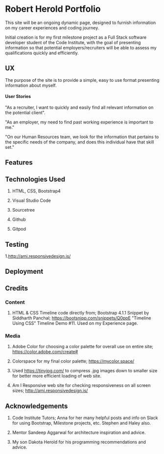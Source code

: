 # Robert Herold Portfolio

This site will be an ongoing dynamic page, designed to furnish information on my career experiences and coding journey.

Initial creation is for my first milestone project as a Full Stack software developer student of the Code Institute, 
with the goal of presenting information so that potential employers/recruiters will be able to assess my qualifications quickly and efficiently.

## UX

 The purpose of the site is to provide a simple, easy to use format presenting information about myself.

 #### User Stories

 "As a recruiter, I want to quickly and easily find all relevant information on the potential client".

 "As an employer, my need to find past working experience is important to me."

 "On our Human Resources team, we look for the information that pertains to the specific needs of the company, and does this individual have that skill set."

 ## Features




 ## Technologies Used

 1. HTML, CSS, Bootstrap4

 2. Visual Studio Code

 3. Sourcetree

 4. Github

 5. Gitpod



 ## Testing

 1.http://ami.responsivedesign.is/



## Deployment



## Credits

### Content

   1. HTML & CSS Timeline code directly from;  Bootstrap 4.1.1 Snippet by Siddharth Panchal;  https://bootsnipp.com/snippets/Q0ppE "Timeline Using CSS"  Timeline Demo #11.
      Used on my Experience page.


### Media

   1. Adobe Color for choosing a color palette for overall use on entire site; https://color.adobe.com/create#

   2. Colorspace for my final color palette;  https://mycolor.space/

   3. Used https://tinyjpg.com/   to compress .jpg images down to smaller size for better more efficient loading of web site.

   4. Am I Responsive web site for checking responsiveness on all screen sizes;
   http://ami.responsivedesign.is/



## Acknowledgements

1. Code Institute Tutors; Anna for her many helpful posts and info on Slack for using Bootstrap, Milestone projects, etc.  Stephen and Haley also.

2. Mentor Sandeep Aggarwal for architecture inspiration and advice.

3. My son Dakota Herold for his programming recommendations and advice.


